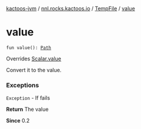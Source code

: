[kactoos-jvm](../../index.md) / [nnl.rocks.kactoos.io](../index.md) / [TempFile](index.md) / [value](./value.md)

# value

`fun value(): `[`Path`](http://docs.oracle.com/javase/8/docs/api/java/nio/file/Path.html)

Overrides [Scalar.value](../../nnl.rocks.kactoos/-scalar/value.md)

Convert it to the value.

### Exceptions

`Exception` - If fails

**Return**
The value

**Since**
0.2

